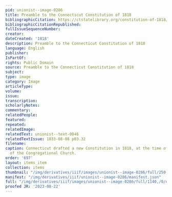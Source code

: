 ```yaml
---
pid: unionist--image-0286
title: Preamble to the Connecticut Constitution of 1818
bibliographicCitation: https://ctstatelibrary.org/constitution-of-1818/
bibliographicCitationRepublished: 
fullIssueSequenceNumber: 
creator: 
dateCreated: '1818'
description: Preamble to the Connecticut Constitution of 1818
language: English
publisher: 
IsPartOf: 
rights: Public Domain
source: Preamble to the Connecticut Constitution of 1818
subject: 
type: image
category: Image
articleType: 
volume: 
issue: 
transcription: 
scholarlyNotes: 
commentary: 
relatedPeople: 
featured: 
repeated: 
relatedImage: 
relatedText: unionist--text-0046
relatedTextIssue: 1833-08-08 p03.32
filename: 
caption: Connecticut drafted a new Constitution in 1818, at the time of disestablishment
  of the Congregational Church.
order: '697'
layout: items_item
collection: items
thumbnail: "/img/derivatives/iiif/images/unionist--image-0286/full/250,/0/default.jpg"
manifest: "/img/derivatives/iiif/unionist--image-0286/manifest.json"
full: "/img/derivatives/iiif/images/unionist--image-0286/full/1140,/0/default.jpg"
proofed JR: '2023-08-22'
---
```

